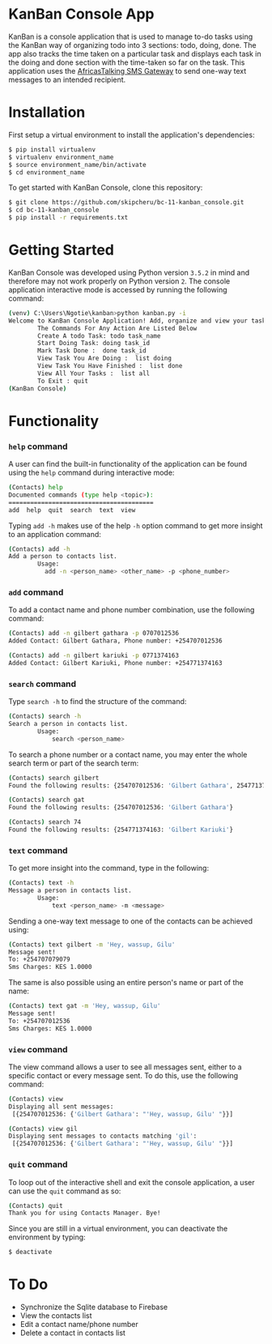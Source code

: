 # KanBan Console App
KanBan is a console application that is used to manage to-do tasks using the KanBan way of organizing todo into 3 sections: todo, doing, done. The app also tracks the time taken on a particular task and displays each task in the doing and done section with the time-taken so far on the task.
This application uses the [AfricasTalking SMS Gateway](https://africastalking.com/) to send one-way text messages to an intended recipient.


# Installation
First setup a virtual environment to install the application's dependencies:
```sh
$ pip install virtualenv
$ virtualenv environment_name
$ source environment_name/bin/activate
$ cd environment_name
```
To get started with KanBan Console, clone this repository: 
```sh
$ git clone https://github.com/skipcheru/bc-11-kanban_console.git
$ cd bc-11-kanban_console
$ pip install -r requirements.txt
```

# Getting Started
KanBan Console was developed using Python version `3.5.2` in mind and therefore may not work properly on Python version `2`. The console application interactive mode is accessed by running the following command:
```sh
(venv) C:\Users\Ngotie\kanban>python kanban.py -i
Welcome to KanBan Console Application! Add, organize and view your tasks
        The Commands For Any Action Are Listed Below
        Create A todo Task: todo task_name
        Start Doing Task: doing task_id
        Mark Task Done :  done task_id
        View Task You Are Doing :  list doing
        View Task You Have Finished :  list done
        View All Your Tasks :  list all
        To Exit : quit
(KanBan Console)
```

# Functionality
### `help` command
A user can find the built-in functionality of the application can be found using the `help` command during interactive mode:
```sh
(Contacts) help
Documented commands (type help <topic>):
========================================
add  help  quit  search  text  view
```
Typing `add -h` makes use of the help `-h` option command to get more insight to an application command:
```sh
(Contacts) add -h
Add a person to contacts list.
        Usage:
          add -n <person_name> <other_name> -p <phone_number>
```


### `add` command
To add a contact name and phone number combination, use the following command:
```sh
(Contacts) add -n gilbert gathara -p 0707012536
Added Contact: Gilbert Gathara, Phone number: +254707012536

(Contacts) add -n gilbert kariuki -p 0771374163
Added Contact: Gilbert Kariuki, Phone number: +254771374163
```


### `search` command
Type `search -h` to find the structure of the command:
```sh
(Contacts) search -h
Search a person in contacts list.
        Usage:
        	search <person_name>
```
To search a phone number or a contact name, you may enter the whole search term or part of the search term:
```sh
(Contacts) search gilbert
Found the following results: {254707012536: 'Gilbert Gathara', 254771374163: 'Gilbert Kariuki'}

(Contacts) search gat
Found the following results: {254707012536: 'Gilbert Gathara'}

(Contacts) search 74
Found the following results: {254771374163: 'Gilbert Kariuki'}
```


### `text` command
To get more insight into the command, type in the following:
```sh
(Contacts) text -h
Message a person in contacts list.
        Usage:
        	text <person_name> -m <message>
```
Sending a one-way text message to one of the contacts can be achieved using:
```sh
(Contacts) text gilbert -m 'Hey, wassup, Gilu'
Message sent! 
To: +254707079079 
Sms Charges: KES 1.0000
```
The same is also possible using an entire person's name or part of the name:
```sh
(Contacts) text gat -m 'Hey, wassup, Gilu'
Message sent! 
To: +254707012536 
Sms Charges: KES 1.0000
```


### `view` command
The view command allows a user to see all messages sent, either to a specific contact or every message sent. To do this, use the following command:
```sh
(Contacts) view
Displaying all sent messages:
 [{254707012536: {'Gilbert Gathara': "'Hey, wassup, Gilu' "}}]

(Contacts) view gil
Displaying sent messages to contacts matching 'gil':
 [{254707012536: {'Gilbert Gathara': "'Hey, wassup, Gilu' "}}]
```

### `quit` command
To loop out of the interactive shell and exit the console application, a user can use the `quit` command as so:
```sh
(Contacts) quit
Thank you for using Contacts Manager. Bye!
```
Since you are still in a virtual environment, you can deactivate the environment by typing:
```sh
$ deactivate
```


# To Do

  * Synchronize the Sqlite database to Firebase
  * View the contacts list
  * Edit a contact name/phone number
  * Delete a contact in contacts list
